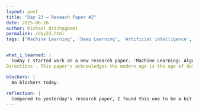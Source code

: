 ```yaml
---
layout: post
title: "Day 23 – Reseach Paper #2"
date: 2025-06-26
author: Michael Orishagbemi
permalink: /day23.html
tags: ['Machine Learning', 'Deep Learning', 'Artificial intelligence', 'Data Science']


what_i_learned: |
  Today I started work on a new research paper. 'Machine Learning: Algorithms, Real‐World Applications and Research
Directions'. This paper's acknowledges the modern age is the age of data, that everything in our lives is connected to a data source and for us to extract that data and transform it into intelligent applications that are capable of solving real-world problems, we need to use machine learning. The paper talks about the various machine learning methods (supevised, unsupervised, semi-supervised, and reinforcement learning) and goes into detail on each method's strengths & weaknesses, use cases, and what equations they favor. The paper also goes into detail on the data each method works best with and provides various visualizations of the performance of each method in various case examples.

blockers: |
  No blockers today. 
  
reflection: |
  Compared to yesterday's research paper, I found this one to be a bit easier to parse. Part of that is probably because today's paper doesn't have any code to implement or even conducts experiments of its own. It just compares the performance of each method to established benchmarks. Today's paper was much more focus on the concepts that make up Machine Learning, which is something I actually appreciate as it gave me more insights into topics I thought I already had a grasp on. For example, supervised learning is when you train the algorithm on labeled data, I thought the labeled data meant the values of your label feature in your table. But it actually means that each training example you use has an input and correct output.
---
```

